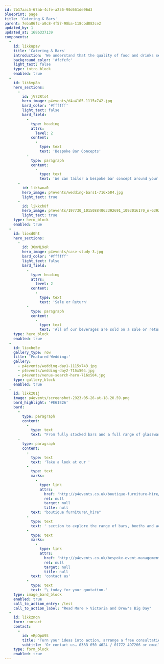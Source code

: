 ```yaml
---
id: 7b17aac5-67ab-4cfe-a255-90d661de96d3
blueprint: page
title: 'Catering & Bars'
parent: 7eba06fc-a0c8-4f57-98ba-118cbd882ce2
updated_by: 1
updated_at: 1686337139
components:
  -
    id: likkupav
    title: 'Catering & Bars'
    introduction: 'We understand that the quality of food and drinks served at any event is what really gets people talking. It’s for this reason that we only use a handpicked selection of the very best tried and trusted caterers, highly skilled cocktail bar staff and experienced wine merchants. We also have our own range of tailor-made luxury mobile bars available to hire and fully customisable around your brand or event theme.'
    background_color: '#fcfcfc'
    light_text: false
    type: intro_block
    enabled: true
  -
    id: likkvp8n
    hero_sections:
      -
        id: jV72Rts4
        hero_image: p4events/d4a4105-1115x742.jpg
        bard_color: '#ffffff'
        light_text: false
        bard_field:
          -
            type: heading
            attrs:
              level: 2
            content:
              -
                type: text
                text: 'Bespoke Bar Concepts'
          -
            type: paragraph
            content:
              -
                type: text
                text: 'We can tailor a bespoke bar concept around your entire event theme, creating an individual cocktail menu which once finalised will be executed perfectly at your event by our trained mixologists leaving your guests wanting more!'
      -
        id: likkwna0
        hero_image: p4events/wedding-bars1-716x504.jpg
        light_text: true
      -
        id: likkxh8f
        hero_image: p4events/197730_10150884063392691_1093016170_n-639x504.jpg
        light_text: true
    type: hero_block
    enabled: true
  -
    id: lioxd0ht
    hero_sections:
      -
        id: 30mML9oR
        hero_image: p4events/case-study-3.jpg
        bard_color: '#ffffff'
        light_text: false
        bard_field:
          -
            type: heading
            attrs:
              level: 2
            content:
              -
                type: text
                text: 'Sale or Return'
          -
            type: paragraph
            content:
              -
                type: text
                text: 'All of our beverages are sold on a sale or return basis, meaning you never need to worry about purchasing too much stock, or even worse, running out! We will ensure we over order the highest quality stock to meet your budget requirements so that your only concern is having fun.'
    type: hero_block
    enabled: true
  -
    id: lioxhe5e
    gallery_type: row
    title: 'Featured Wedding:'
    gallery:
      - p4events/wedding-day1-1115x743.jpg
      - p4events/wedding-day2-716x504.jpg
      - p4events/venue-search-hero-716x504.jpg
    type: gallery_block
    enabled: true
  -
    id: likkz01j
    image: p4events/screenshot-2023-05-26-at-18.20.59.png
    bard_highlight: '#E61E2A'
    bard:
      -
        type: paragraph
        content:
          -
            type: text
            text: "From fully stocked bars and a full range of glassware, to mixologists, hosts and hostesses.\_Our services can range from a single bar unit and cocktail bartender for a small private function, all the way through to large corporate events & festivals with customised bars and a whole team of dedicated staff.\_Whatever it is you require, there really is no job too large, or too small."
      -
        type: paragraph
        content:
          -
            type: text
            text: 'Take a look at our '
          -
            type: text
            marks:
              -
                type: link
                attrs:
                  href: 'http://p4events.co.uk/boutique-furniture-hire/'
                  rel: null
                  target: null
                  title: null
            text: "boutique furniture\_hire"
          -
            type: text
            text: ' section to explore the range of bars, booths and accessories we have to offer, available to hire singularly or as part of your overall event package, then add to you ‘Wish List’ or '
          -
            type: text
            marks:
              -
                type: link
                attrs:
                  href: 'http://p4events.co.uk/bespoke-event-management/event-enquiry/'
                  rel: null
                  target: null
                  title: null
            text: 'contact us'
          -
            type: text
            text: "\_today for your quotation."
    type: image_bard_block
    enabled: true
    call_to_action_entry: /test
    call_to_action_label: "Read More > Victoria and Drew's Big Day"
  -
    id: likkznqn
    form: contact
    contact:
      -
        id: vRpOpA9S
        title: 'Turn your ideas into action, arrange a free consultation'
        subtitle: 'Or contact us… 0333 050 4624 / 01772 497206 or email us: info@p4events.co.uk'
    type: form_block
    enabled: true
---
```

